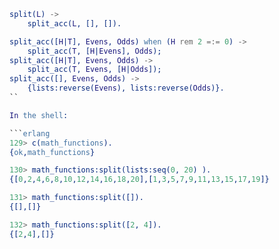```erlang
split(L) ->
    split_acc(L, [], []).

split_acc([H|T], Evens, Odds) when (H rem 2 =:= 0) ->
    split_acc(T, [H|Evens], Odds);
split_acc([H|T], Evens, Odds) ->
    split_acc(T, Evens, [H|Odds]);
split_acc([], Evens, Odds) ->
    {lists:reverse(Evens), lists:reverse(Odds)}.
``

In the shell:

```erlang
129> c(math_functions).
{ok,math_functions}

130> math_functions:split(lists:seq(0, 20) ).
{[0,2,4,6,8,10,12,14,16,18,20],[1,3,5,7,9,11,13,15,17,19]}

131> math_functions:split([]).
{[],[]}

132> math_functions:split([2, 4]).
{[2,4],[]}

```
